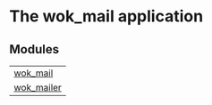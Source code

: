 

# The wok_mail application #


## Modules ##


<table width="100%" border="0" summary="list of modules">
<tr><td><a href="wok_mail.md" class="module">wok_mail</a></td></tr>
<tr><td><a href="wok_mailer.md" class="module">wok_mailer</a></td></tr></table>

